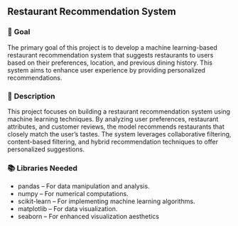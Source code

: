 ## Restaurant Recommendation System

### 🎯 **Goal**

The primary goal of this project is to develop a machine learning-based restaurant recommendation system that suggests restaurants to users based on their preferences, location, and previous dining history. This system aims to enhance user experience by providing personalized recommendations.

### 🧾 **Description**

This project focuses on building a restaurant recommendation system using machine learning techniques. By analyzing user preferences, restaurant attributes, and customer reviews, the model recommends restaurants that closely match the user’s tastes. The system leverages collaborative filtering, content-based filtering, and hybrid recommendation techniques to offer personalized suggestions.

### 📚 **Libraries Needed**

- pandas – For data manipulation and analysis.
- numpy – For numerical computations.
- scikit-learn – For implementing machine learning algorithms.
- matplotlib – For data visualization.
- seaborn – For enhanced visualization aesthetics
